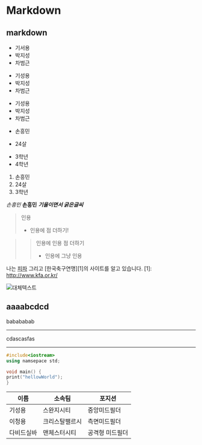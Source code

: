 
Markdown
========

markdown
--------



* 기서용
* 박지성
* 차범근

- 기성용
- 박지성
- 차범근

+ 기성용
+ 박지성
+ 차범근

* 손흥민
- 24살
+ 3학년
+ 4학년


1. 손흥민
2. 24살
3. 3학년

*손흥민*
**손흥민**
*__기울이면서 굵은글씨__*

> 인용
> - 인용에 점 더하기!

>> 인용에 인용 점 더하기
>> - 인용에 그냥 인용

나는 [피파](http://www.fifa.com/) 그리고 [한국축구연맹][1]의 사이트를 알고 있습니다.
[1]: http://www.kfa.or.kr/

![대체텍스트](http://dbscthumb.phinf.naver.net/2765_000_249/20131031045732965_WMJU7MIG5.jpg/5851443.jpg?type=m250&wm=N)

aaaabcdcd
-----------

babababab
************

cdascasfas
___________

```C++
#include<iostream>
using namsepace std;

void main() {
print("hellowWorld");
}
```

| 이름 | 소속팀 | 포지션 |
|------|--------|--------|
|기성용|스완지시티|중앙미드필더|
|이청용|크리스탈팰르시|측면미드필더|
|다비드실바|맨체스터시티|공격형 미드필더|
